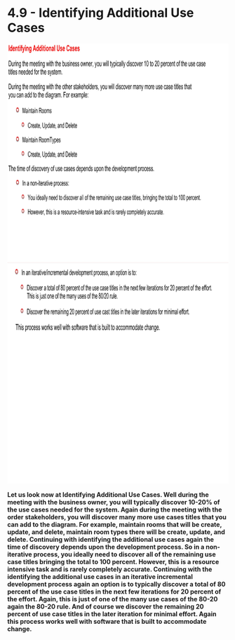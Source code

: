 # 4.9 - Identifying Additional Use Cases

<img src="/images/04_09_01.jpg" width="800" height="500">
<img src="/images/04_09_02.jpg" width="800" height="500">

**Let us look now at Identifying Additional Use Cases. Well during the meeting with the business owner, you will typically discover 10-20% of the use cases needed for the system. Again during the meeting with the order stakeholders, you will discover many more use cases titles that you can add to the diagram. For example, maintain rooms that will be create, update, and delete, maintain room types there will be create, update, and delete. Continuing with identifying the additional use cases again the time of discovery depends upon the development process. So in a non-iterative process, you ideally need to discover all of the remaining use case titles bringing the total to 100 percent. However, this is a resource intensive task and is rarely completely accurate. Continuing with the identifying the additional use cases in an iterative incremental development process again an option is to typically discover a total of 80 percent of the use case titles in the next few iterations for 20 percent of the effort. Again, this is just of one of the many use cases of the 80-20 again the 80-20 rule. And of course we discover the remaining 20 percent of use case titles in the later iteration for minimal effort. Again this process works well with software that is built to accommodate change.**
